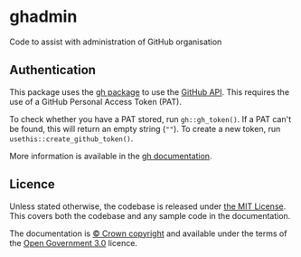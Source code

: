 # ghadmin

Code to assist with administration of GitHub organisation

## Authentication

This package uses the [gh package](https://gh.r-lib.org/) to use the [GitHub API](https://docs.github.com/en/rest). This requires the use of a GitHub Personal Access Token (PAT). 

To check whether you have a PAT stored, run `gh::gh_token()`. If a PAT can't be found, this will return an empty string (`""`). To create a new token, run `usethis::create_github_token()`.

More information is available in the [gh documentation](https://gh.r-lib.org/articles/managing-personal-access-tokens.html).


## Licence

Unless stated otherwise, the codebase is released under [the MIT License](LICENCE). This covers both the codebase and any sample code in the documentation.

The documentation is [© Crown copyright](http://www.nationalarchives.gov.uk/information-management/re-using-public-sector-information/uk-government-licensing-framework/crown-copyright/) and available under the terms of the [Open Government 3.0](http://www.nationalarchives.gov.uk/doc/open-government-licence/version/3/) licence.
